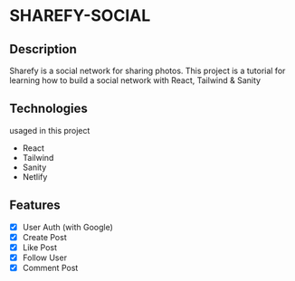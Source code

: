 # SHAREFY-SOCIAL

## Description

Sharefy is a social network for sharing photos. This project is a tutorial for learning how to build a social network with React, Tailwind & Sanity 

## Technologies
usaged in this project
- React
- Tailwind
- Sanity
- Netlify

## Features

- [x] User Auth (with Google)
- [x] Create Post
- [x] Like Post
- [x] Follow User
- [x] Comment Post